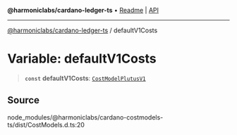 **@harmoniclabs/cardano-ledger-ts** • [Readme](../Introduction) \| [API](../globals)

***

[@harmoniclabs/cardano-ledger-ts](../Introduction) / defaultV1Costs

# Variable: defaultV1Costs

> **`const`** **defaultV1Costs**: [`CostModelPlutusV1`](../interfaces/CostModelPlutusV1)

## Source

node\_modules/@harmoniclabs/cardano-costmodels-ts/dist/CostModels.d.ts:20
